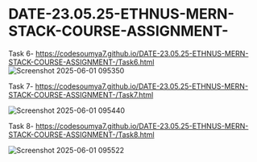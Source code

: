 # DATE-23.05.25-ETHNUS-MERN-STACK-COURSE-ASSIGNMENT-

Task 6- https://codesoumya7.github.io/DATE-23.05.25-ETHNUS-MERN-STACK-COURSE-ASSIGNMENT-/Task6.html 
![Screenshot 2025-06-01 095350](https://github.com/user-attachments/assets/b8739cfc-8466-455f-b174-261ba83ceca3)

Task 7- https://codesoumya7.github.io/DATE-23.05.25-ETHNUS-MERN-STACK-COURSE-ASSIGNMENT-/Task7.html 

![Screenshot 2025-06-01 095440](https://github.com/user-attachments/assets/9fe4f208-35d6-4b7f-ac40-ebcf8d261f7c)

Task 8- https://codesoumya7.github.io/DATE-23.05.25-ETHNUS-MERN-STACK-COURSE-ASSIGNMENT-/Task8.html 

![Screenshot 2025-06-01 095522](https://github.com/user-attachments/assets/4a96a20c-0d45-468b-94b3-5035fc397b8a)
